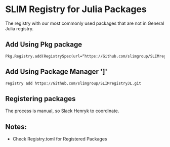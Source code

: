 # SLIM Registry for Julia Packages #

The registry with our most commonly used packages that are not in General Julia registry.

## Add Using Pkg  package ##

	Pkg.Registry.add(RegistrySpec(url=“https://Github.com/slimgroup/SLIMregistryJL.git”))

## Add Using Package Manager ']' ##

	registry add https://Github.com/slimgroup/SLIMregistryJL.git

## Registering packages ##

The process is manual, so Slack Henryk to coordinate.

## Notes: ##

- Check Registry.toml for Registered Packages
